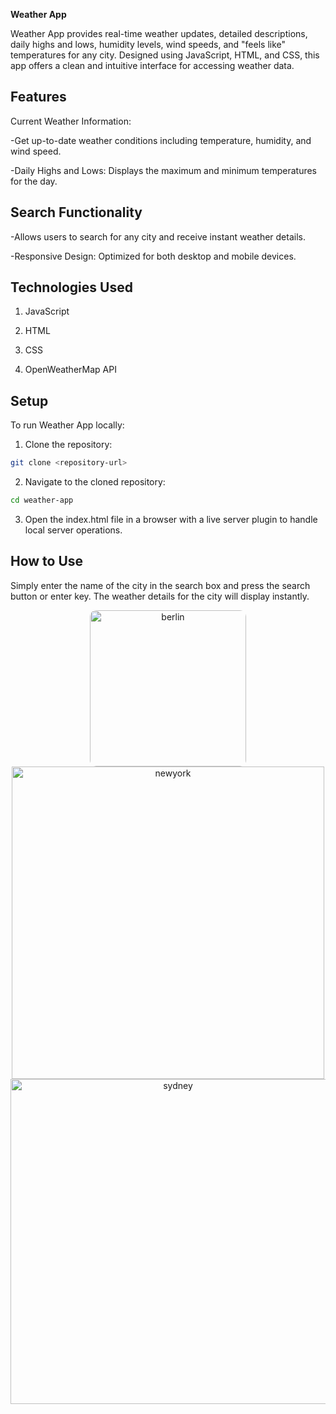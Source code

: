 **Weather App**


Weather App provides real-time weather updates, detailed descriptions, daily highs and lows, humidity levels, wind speeds, and "feels like" temperatures for any city. Designed using JavaScript, HTML, and CSS, this app offers a clean and intuitive interface for accessing weather data.


## Features


Current Weather Information: 


-Get up-to-date weather conditions including temperature, humidity, and wind speed.


-Daily Highs and Lows: Displays the maximum and minimum temperatures for the day.

## Search Functionality


-Allows users to search for any city and receive instant weather details.


-Responsive Design: Optimized for both desktop and mobile devices.

## Technologies Used


1. JavaScript


2. HTML


3. CSS


4. OpenWeatherMap API

## Setup


To run Weather App locally:

1. Clone the repository:
```bash
git clone <repository-url>
```
2. Navigate to the cloned repository:
```bash
cd weather-app
```

3. Open the index.html file in a browser with a live server plugin to handle local server operations.


## How to Use
Simply enter the name of the city in the search box and press the search button or enter key. The weather details for the city will display instantly.


<p align="center">
  <img alt="berlin" src="https://github.com/stringsc/WeatherApp/assets/122483725/8c8616b4-2c09-408a-8e55-7d984dec4a77" style="border-radius: 10px; width: 250px;"/>
  <img width="500" alt="newyork" src="https://github.com/stringsc/WeatherApp/assets/122483725/902decab-0691-4387-be20-52578bdf80a3">
  <img width="520" alt="sydney" src="https://github.com/stringsc/WeatherApp/assets/122483725/e4751e93-e2bb-4ca6-8264-97640a092f01">

</p>


